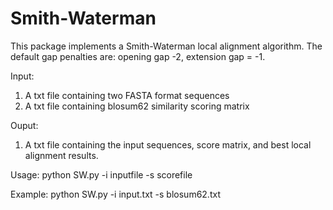 # Smith-Waterman

This package implements a Smith-Waterman local alignment algorithm. The default gap penalties are: opening gap -2, extension gap = -1.

Input: 
1. A txt file containing two FASTA format sequences
2. A txt file containing blosum62 similarity scoring matrix

Ouput:
1. A txt file containing the input sequences, score matrix, and best local alignment results. 

Usage: 
python SW.py -i inputfile -s scorefile

Example: 
python SW.py -i input.txt -s blosum62.txt
